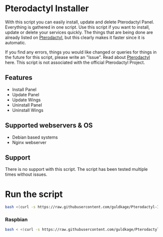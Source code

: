 

# Pterodactyl Installer

With this script you can easily install, update and delete Pterodactyl Panel. Everything is gathered in one script.
Use this script if you want to install, update or delete your services quickly. The things that are being done are already listed on [Pterodactyl](https://pterodactyl.io/), but this clearly makes it faster since it is automatic.

If you find any errors, things you would like changed or queries for things in the future for this script, please write an "Issue".
Read about [Pterodactyl](https://pterodactyl.io/) here. This script is not associated with the official Pterodactyl Project.

## Features
- Install Panel
- Update Panel
- Update Wings
- Uninstall Panel
- Uninstall Wings

## Supported webservers & OS
- Debian based systems
- Nginx webserver

## Support
There is no support with this script. The script has been tested multiple times without issues.

# Run the script
```bash
bash <(curl -s https://raw.githubusercontent.com/guldkage/Pterodactyl-Installer/main/installer.sh)
```

### Raspbian
```bash
bash < <(curl -s https://raw.githubusercontent.com/guldkage/Pterodactyl-Installer/main/installer.sh)
```
